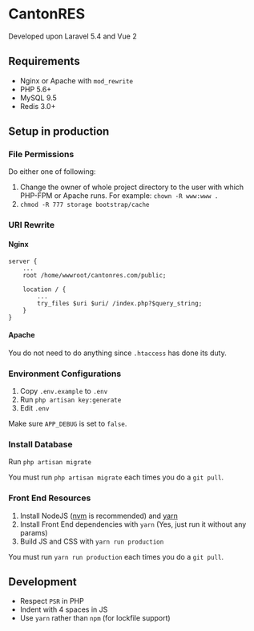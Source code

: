 # CantonRES

Developed upon Laravel 5.4 and Vue 2

## Requirements

* Nginx or Apache with `mod_rewrite`
* PHP 5.6+
* MySQL 9.5
* Redis 3.0+

## Setup in production

### File Permissions

Do either one of following:

1. Change the owner of whole project directory to the user with which PHP-FPM or Apache runs. For example: `chown -R www:www .`
2. `chmod -R 777 storage bootstrap/cache`

### URI Rewrite

#### Nginx

```
server {
    ...
    root /home/wwwroot/cantonres.com/public;
    
    location / {
        ...
        try_files $uri $uri/ /index.php?$query_string;
    }
}
```

#### Apache

You do not need to do anything since `.htaccess` has done its duty.

### Environment Configurations

1. Copy `.env.example` to `.env`
2. Run `php artisan key:generate`
3. Edit `.env`

Make sure `APP_DEBUG` is set to `false`.

### Install Database

Run `php artisan migrate`

You must run `php artisan migrate` each times you do a `git pull`.

### Front End Resources

1. Install NodeJS ([nvm](http://nvm.sh) is recommended) and [yarn](https://yarnpkg.com/)
2. Install Front End dependencies with `yarn` (Yes, just run it without any params)
3. Build JS and CSS with `yarn run production`

You must run `yarn run production` each times you do a `git pull`.

## Development

* Respect `PSR` in PHP
* Indent with 4 spaces in JS
* Use `yarn` rather than `npm` (for lockfile support)
